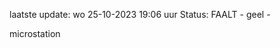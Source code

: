 laatste update: 
wo 25-10-2023 19:06   uur 
Status: FAALT - geel - 
<div class="service Y">microstation</div>